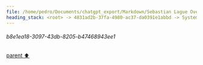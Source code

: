 ```yaml
---
file: /home/pedro/Documents/chatgpt_export/Markdown/Sebastian Lague Overview.md
heading_stack: <root> -> 4831ad2b-37fa-4980-ac37-da0391e1abbd -> System -> a40fe37a-3fec-4a8f-b24e-f0a96485b03a -> System -> aaa2c3d4-d93d-4fa9-afc6-8865536db17f -> User -> 89be3d41-71ae-4c92-bc0b-4412cd798f60 -> Assistant -> aaa2ab7f-557f-495c-8356-b1af510c42a2 -> User -> b40ac0df-3d2a-4526-81c7-11be97dcd4ea -> Assistant -> aaa2680c-eb8c-4620-9b1e-52d8ef9da0a7 -> User -> a61b6916-c5f9-488c-8ee6-e3f8b1809cc2 -> Assistant -> aaa25b61-04f7-432a-b7c9-8e24f4daf3ad -> User -> b8e1ea18-3097-43db-8205-b47468943ee1
---
```

###### b8e1ea18-3097-43db-8205-b47468943ee1
[parent ⬆️](#aaa25b61-04f7-432a-b7c9-8e24f4daf3ad)
